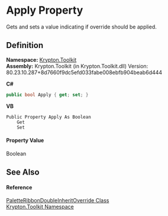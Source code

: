 # Apply Property


Gets and sets a value indicating if override should be applied.



## Definition
**Namespace:** <a href="79d2eac2-21f4-54ff-7552-b20c33c30600.md">Krypton.Toolkit</a>  
**Assembly:** Krypton.Toolkit (in Krypton.Toolkit.dll) Version: 80.23.10.287+8d7660f9dc5efd033fabe008ebfb904beab6d444

**C#**
``` C#
public bool Apply { get; set; }
```
**VB**
``` VB
Public Property Apply As Boolean
	Get
	Set
```



#### Property Value
Boolean

## See Also


#### Reference
<a href="bbb91a02-1f2d-ff1c-ad36-6e5baf473540.md">PaletteRibbonDoubleInheritOverride Class</a>  
<a href="79d2eac2-21f4-54ff-7552-b20c33c30600.md">Krypton.Toolkit Namespace</a>  
